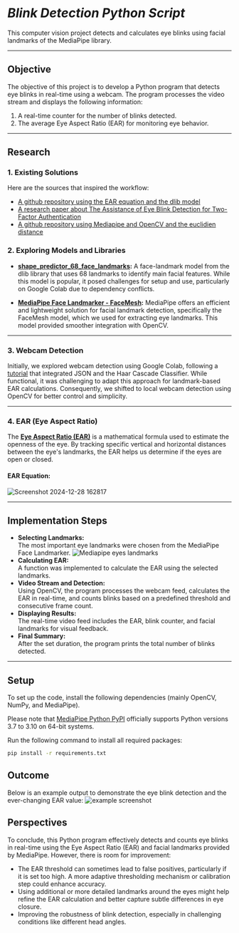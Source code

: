 

# *Blink Detection Python Script* 
This computer vision project detects and calculates eye blinks using facial landmarks of the MediaPipe library.

---

## **Objective**  
The objective of this project is to develop a Python program that detects eye blinks in real-time using a webcam. The program processes the video stream and displays the following information:  

1. A real-time counter for the number of blinks detected.  
2. The average Eye Aspect Ratio (EAR) for monitoring eye behavior.

---

## **Research**

### **1. Existing Solutions**  
Here are the sources that inspired the workflow:  

- [A github repository using the EAR equation and the dlib model](https://github.com/nourhenehanana/Eye-Blink-Detection)
- [A research paper about The Assistance of Eye Blink Detection for Two- Factor Authentication](https://www.researchgate.net/publication/373895993_The_Assistance_of_Eye_Blink_Detection_for_Two-_Factor_Authentication)
- [A github repository using Mediapipe and OpenCV and the euclidien distance](https://github.com/Shakirsadiq6/Blink_Detection_Python)

  
### **2. Exploring Models and Libraries**
- **[shape_predictor_68_face_landmarks](https://www.restack.io/p/open-source-face-recognition-system-answer-dlib-shape-predictor-68-download-cat-ai):**  A face-landmark model from the dlib library that uses 68 landmarks to identify main facial features. While this model is popular, it posed challenges for setup and use, particularly on Google Colab due to dependency conflicts.  

- **[MediaPipe Face Landmarker - FaceMesh](https://ai.google.dev/edge/mediapipe/solutions/vision/face_landmarker):**  MediaPipe offers an efficient and lightweight solution for facial landmark detection, specifically the FaceMesh model, which we used for extracting eye landmarks. This model provided smoother integration with OpenCV.

---

### **3. Webcam Detection**  
Initially, we explored webcam detection using Google Colab, following a [tutorial](https://www.youtube.com/watch?v=YjWh7QvVH60) that integrated JSON and the Haar Cascade Classifier. While functional, it was challenging to adapt this approach for landmark-based EAR calculations. Consequently, we shifted to local webcam detection using OpenCV for better control and simplicity.  

---

### **4. EAR (Eye Aspect Ratio)**  
The **[Eye Aspect Ratio (EAR)](https://pmc.ncbi.nlm.nih.gov/articles/PMC9044337/)** is a mathematical formula used to estimate the openness of the eye. By tracking specific vertical and horizontal distances between the eye's landmarks, the EAR helps us determine if the eyes are open or closed.  

#### EAR Equation: 
![Screenshot 2024-12-28 162817](https://github.com/user-attachments/assets/57875354-0b99-4653-a7b4-58c57ba9d7db)
 

---

## **Implementation Steps**  
- **Selecting Landmarks:**  
   The most important eye landmarks were chosen from the MediaPipe Face Landmarker.
  ![Mediapipe eyes landmarks](https://github.com/user-attachments/assets/647b9a59-15d0-44c7-8b6b-51a360041f50)
- **Calculating EAR:**  
   A function was implemented to calculate the EAR using the selected landmarks.  
- **Video Stream and Detection:**  
   Using OpenCV, the program processes the webcam feed, calculates the EAR in real-time, and counts blinks based on a predefined threshold and consecutive frame count.  
- **Displaying Results:**  
   The real-time video feed includes the EAR, blink counter, and facial landmarks for visual feedback.  
- **Final Summary:**  
   After the set duration, the program prints the total number of blinks detected.

---

## **Setup**  
To set up the code, install the following dependencies (mainly OpenCV, NumPy, and MediaPipe).  

Please note that [MediaPipe Python PyPI](https://mediapipe.readthedocs.io/en/latest/getting_started/troubleshooting.html#:~:text=after%20running%20pip%20install%20mediapipe,x86_64%20macOS%2010.15%2B) officially supports Python versions 3.7 to 3.10 on 64-bit systems.  

Run the following command to install all required packages:  
```bash
pip install -r requirements.txt
```

## Outcome

Below is an example output to demonstrate the eye blink detection and the ever-changing EAR value: 
![example screenshot](https://github.com/user-attachments/assets/fcad2456-4f8b-4dfd-b280-fa12a656016d )

## Perspectives

To conclude, this Python program effectively detects and counts eye blinks in real-time using the Eye Aspect Ratio (EAR) and facial landmarks provided by MediaPipe. However, there is room for improvement:  

- The EAR threshold can sometimes lead to false positives, particularly if it is set too high. A more adaptive thresholding mechanism or calibration step could enhance accuracy.  
- Using additional or more detailed landmarks around the eyes might help refine the EAR calculation and better capture subtle differences in eye closure.  
- Improving the robustness of blink detection, especially in challenging conditions like different head angles.  



